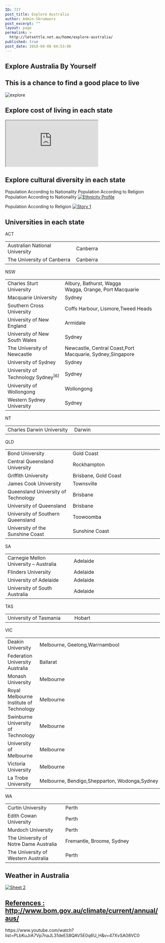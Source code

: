 ```yaml
---
ID: 737
post_title: Explore Australia
author: Admin-Skrumworx
post_excerpt: ""
layout: page
permalink: >
  http://letsettle.net.au/home/explore-australia/
published: true
post_date: 2018-04-08 04:53:06
---
```

<h2>Explore Australia By Yourself</h2>		
		<h2>This is a chance to find a good place to live</h2>		
										<img src="http://letsettle.net.au/wp-content/uploads/elementor/thumbs/explore-1-np396tmu3yizhrhzo02iqkix0p344q601tll31syt6.png" title="explore" alt="explore" />											
			<h2>Explore cost of living in each state</h2>		
<iframe name="living_cost" title="living_cost" src="https://c5esh658.caspio.com/dp/ccf4600020b0bea552534982a3c9">Sorry, but your browser does not support frames.</iframe>		
			<h2>Explore cultural diversity in each state</h2>		
									Population  According to Nationality
									Population According to Religion
									Population  According to Nationality
					<noscript><a href='#'><img alt='Ethnicity Profile ' src='https://public.tableau.com/static/images/Et/EthnicityProfileStory/Story2/1_rss.png' style='border: none' /></a></noscript><object style="display: none;" width="300" height="150"><param name="host_url" value="https%3A%2F%2Fpublic.tableau.com%2F" /> <param name="embed_code_version" value="3" /> <param name="path" value="views/EthnicityProfileStory/Story2?:embed=y&amp;:display_count=y&amp;publish=yes" /> <param name="toolbar" value="yes" /><param name="static_image" value="https://public.tableau.com/static/images///1.png" /> <param name="animate_transition" value="yes" /><param name="display_static_image" value="yes" /><param name="display_spinner" value="yes" /><param name="display_overlay" value="yes" /><param name="display_count" value="yes" /><param name="filter" value="publish=yes" /></object><p></p>
									Population According to Religion
					<noscript><a href='#'><img alt='Story 1 ' src='https:&#47;&#47;public.tableau.com&#47;static&#47;images&#47;Re&#47;ReligionDasbboard&#47;Story1&#47;1_rss.png' style='border: none' /></a></noscript><object class='tableauViz'  style='display:none;'><param name='host_url' value='https%3A%2F%2Fpublic.tableau.com%2F' /> <param name='embed_code_version' value='3' /> <param name='site_root' value='' /><param name='name' value='ReligionDasbboard&#47;Story1' /><param name='tabs' value='no' /><param name='toolbar' value='yes' /><param name='static_image' value='https:&#47;&#47;public.tableau.com&#47;static&#47;images&#47;Re&#47;ReligionDasbboard&#47;Story1&#47;1.png' /> <param name='animate_transition' value='yes' /><param name='display_static_image' value='yes' /><param name='display_spinner' value='yes' /><param name='display_overlay' value='yes' /><param name='display_count' value='yes' /><param name='filter' value='publish=yes' /></object>                
			<h2>Universities in each state</h2>		
												ACT					
					<table width="674"><tbody><tr><td width="275">Australian National University</td><td width="399">Canberra</td></tr><tr><td>The University of Canberra</td><td>Canberra</td></tr></tbody></table>
												NSW					
					<table width="674"><tbody><tr><td width="275">Charles Sturt University</td><td width="399">Albury, Bathurst, Wagga Wagga, Orange, Port Macquarie</td></tr><tr><td>Macquarie University</td><td>Sydney</td></tr><tr><td>Southern Cross University</td><td>Coffs Harbour, Lismore,Tweed Heads</td></tr><tr><td>University of New England</td><td>Armidale</td></tr><tr><td>University of New South Wales</td><td>Sydney</td></tr><tr><td>The University of Newcastle</td><td>Newcastle, Central Coast,Port Macquarie, Sydney,Singapore</td></tr><tr><td>University of Sydney</td><td>Sydney</td></tr><tr><td>University of Technology Sydney<sup>[6]</sup></td><td>Sydney</td></tr><tr><td>University of Wollongong</td><td>Wollongong</td></tr><tr><td>Western Sydney University</td><td>Sydney</td></tr></tbody></table>
												NT					
					<table width="674"><tbody><tr><td width="275">Charles Darwin University</td><td width="399">Darwin</td></tr></tbody></table>
												QLD					
					<table width="674"><tbody><tr><td width="275">Bond University</td><td width="399">Gold Coast</td></tr><tr><td>Central Queensland University</td><td>Rockhampton</td></tr><tr><td>Griffith University</td><td>Brisbane, Gold Coast</td></tr><tr><td>James Cook University</td><td>Townsville</td></tr><tr><td>Queensland University of Technology</td><td>Brisbane</td></tr><tr><td>University of Queensland</td><td>Brisbane</td></tr><tr><td>University of Southern Queensland</td><td>Toowoomba</td></tr><tr><td>University of the Sunshine Coast</td><td>Sunshine Coast</td></tr></tbody></table>
												SA					
					<table width="674"><tbody><tr><td width="275">Carnegie Mellon University &#8211; Australia</td><td width="399">Adelaide</td></tr><tr><td>Flinders University</td><td>Adelaide</td></tr><tr><td>University of Adelaide</td><td>Adelaide</td></tr><tr><td>University of South Australia</td><td>Adelaide</td></tr></tbody></table>
												TAS					
					<table width="674"><tbody><tr><td width="275">University of Tasmania</td><td width="399">Hobart</td></tr></tbody></table>
												VIC					
					<table width="674"><tbody><tr><td width="275">Deakin University</td><td width="399">Melbourne, Geelong,Warrnambool</td></tr><tr><td>Federation University Australia</td><td>Ballarat</td></tr><tr><td>Monash University</td><td>Melbourne</td></tr><tr><td>Royal Melbourne Institute of Technology</td><td>Melbourne</td></tr><tr><td>Swinburne University of Technology</td><td>Melbourne</td></tr><tr><td>University of Melbourne</td><td>Melbourne</td></tr><tr><td>Victoria University</td><td>Melbourne</td></tr><tr><td>La Trobe University</td><td>Melbourne, Bendigo,Shepparton, Wodonga,Sydney</td></tr></tbody></table>
												WA					
					<table width="674"><tbody><tr><td width="275">Curtin University</td><td width="399">Perth</td></tr><tr><td>Edith Cowan University</td><td>Perth</td></tr><tr><td>Murdoch University</td><td>Perth</td></tr><tr><td>The University of Notre Dame Australia</td><td>Fremantle, Broome, Sydney</td></tr><tr><td>The University of Western Australia</td><td>Perth</td></tr></tbody></table>
			<h2>Weather in Australia</h2>		
			<noscript><a href='#'><img alt='Sheet 2 ' src='https:&#47;&#47;public.tableau.com&#47;static&#47;images&#47;M6&#47;M6BD48QJ4&#47;1_rss.png' style='border: none' /></a></noscript><object class='tableauViz'  style='display:none;'><param name='host_url' value='https%3A%2F%2Fpublic.tableau.com%2F' /> <param name='embed_code_version' value='3' /> <param name='path' value='shared&#47;M6BD48QJ4' /> <param name='toolbar' value='yes' /><param name='static_image' value='https:&#47;&#47;public.tableau.com&#47;static&#47;images&#47;M6&#47;M6BD48QJ4&#47;1.png' /> <param name='animate_transition' value='yes' /><param name='display_static_image' value='yes' /><param name='display_spinner' value='yes' /><param name='display_overlay' value='yes' /><param name='display_count' value='yes' /><param name='filter' value='publish=yes' /></object>                		
			<h2><a href="https://www.homeaffairs.gov.au">References : http://www.bom.gov.au/climate/current/annual/aus/</a></h2>		
		https://www.youtube.com/watch?list=PLbKuJrA7Vp7naJL31deES8QAV5E0q6U_H&#038;v=47XvSA08VC0